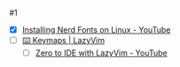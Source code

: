#1
- [x] [Installing Nerd Fonts on Linux - YouTube](https://www.youtube.com/watch?v=cBOaYidGaCQ)
- [ ] [⌨️ Keymaps | LazyVim](http://www.lazyvim.org/keymaps)
	- [ ] [Zero to IDE with LazyVim - YouTube](https://www.youtube.com/watch?v=N93cTbtLCIM)
